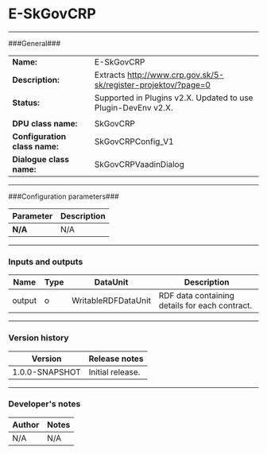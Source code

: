 # E-SkGovCRP #
----------

###General###

|                              |                                                                             |
|------------------------------|-----------------------------------------------------------------------------|
|**Name:**                     |E-SkGovCRP                                                               |
|**Description:**              |Extracts http://www.crp.gov.sk/5-sk/register-projektov/?page=0 |
|**Status:**                   |Supported in Plugins v2.X. Updated to use Plugin-DevEnv v2.X.       |
|                              |                                                                             |
|**DPU class name:**           |SkGovCRP                                                                | 
|**Configuration class name:** |SkGovCRPConfig_V1                             |
|**Dialogue class name:**      |SkGovCRPVaadinDialog                      |

***

###Configuration parameters###

|Parameter                                       |Description                                                              |                                                        
|------------------------------------------------|-------------------------------------------------------------------------|
|**N/A**                                         |N/A                |

***

### Inputs and outputs ###

|Name         |Type           |DataUnit     |Description             |
|-------------|---------------|-------------|------------------------|
|output    |o              |WritableRDFDataUnit  |RDF data containing details for each contract. |

***

### Version history ###

|Version          |Release notes               |
|-----------------|----------------------------|
|1.0.0-SNAPSHOT            |Initial release.|                            


***

### Developer's notes ###

|Author           |Notes                           |
|-----------------|--------------------------------|
|N/A              |N/A                             | 
